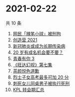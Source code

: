 # 2021-02-22

共 10 条

<!-- BEGIN ZHIHUSEARCH -->
<!-- 最后更新时间 Mon Feb 22 2021 05:07:32 GMT+0800 (CST) -->
1. [网民「辣笔小球」被刑拘](https://www.zhihu.com/search?q=辣笔小球)
1. [创造营 2021](https://www.zhihu.com/search?q=创造营2021)
1. [新冠肺炎或成为长期传染病](https://www.zhihu.com/search?q=新冠肺炎)
1. [20 岁有成名机会要不要？](https://www.zhihu.com/search?q=奇葩说)
1. [青春有你 3](https://www.zhihu.com/search?q=青春有你3)
1. [《旺达幻视》第七集](https://www.zhihu.com/search?q=旺达幻视)
1. [茶颜悦色道歉](https://www.zhihu.com/search?q=茶颜悦色道歉)
1. [烈士子女高考最多可加 20 分](https://www.zhihu.com/search?q=高考加分)
1. [刺死女儿同桌男子被执行死刑](https://www.zhihu.com/search?q=刺死女儿同桌)
1. [KPL 转会期汇总](https://www.zhihu.com/search?q=kpl)
<!-- END ZHIHUSEARCH -->
